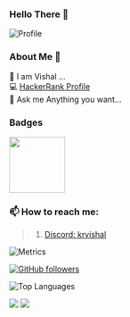 ### Hello There 👋

![Profile](https://komarev.com/ghpvc/?username=imshvishal)

### About Me 📌

🔭 I am Vishal ...  
💻 [HackerRank Profile](https://www.hackerrank.com/imkrvishal)  
💬 Ask me Anything you want...


### Badges
<img src="https://raw.githubusercontent.com/GSSoC24/Postman-Challenge/main/docs/assets/Postman%20White.png" width="100px" height="100px" />

### 📫 How to reach me:  

>  1.  [Discord: krvishal](https://discord.com/users/902583742646845561)  

![Metrics](https://metrics.lecoq.io/imshvishal?template=classic&repositories.forks=true&base.header=0&languages=1&people=1&lines=1&languages.colors=github&languages.threshold=0%25&people.limit=28&people.size=28&people.types=followers%2C%20following&people.thanks=%20Sebbl0508%20&people.identicons=false&people.shuffle=false&config.timezone=Europe%2FCopenhagen)

[![GitHub followers](https://img.shields.io/github/followers/imshvishal?label=Follow&style=social)](https://github.com/thegeekdex)

![Top Languages](https://github-readme-stats.vercel.app/api/top-langs/?username=imshvishal&count_private=true&theme=dark)

<img src="https://github-readme-streak-stats.herokuapp.com/?user=imshvishal&theme=calm" class="center">
<img src="https://github-readme-stats.vercel.app/api?username=imshvishal&count_private=true&show_icons=true&theme=dracula" class="center">
